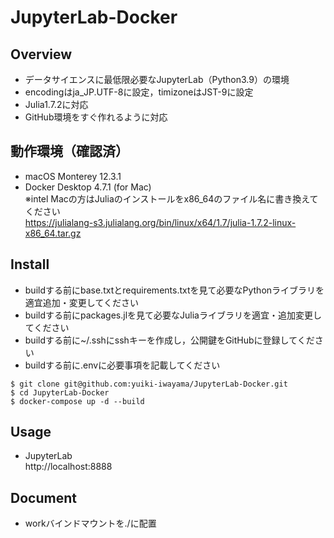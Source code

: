 # JupyterLab-Docker

## Overview
- データサイエンスに最低限必要なJupyterLab（Python3.9）の環境
- encodingはja_JP.UTF-8に設定，timizoneはJST-9に設定
- Julia1.7.2に対応
- GitHub環境をすぐ作れるように対応

## 動作環境（確認済）
- macOS Monterey 12.3.1
- Docker Desktop 4.7.1 (for Mac)\
※intel Macの方はJuliaのインストールをx86_64のファイル名に書き換えてください\
https://julialang-s3.julialang.org/bin/linux/x64/1.7/julia-1.7.2-linux-x86_64.tar.gz


## Install
- buildする前にbase.txtとrequirements.txtを見て必要なPythonライブラリを適宜追加・変更してください
- buildする前にpackages.jlを見て必要なJuliaライブラリを適宜・追加変更してください
- buildする前に~/.sshにsshキーを作成し，公開鍵をGitHubに登録してください
- buildする前に.envに必要事項を記載してください
```
$ git clone git@github.com:yuiki-iwayama/JupyterLab-Docker.git
$ cd JupyterLab-Docker
$ docker-compose up -d --build
```

## Usage
- JupyterLab\
http://localhost:8888

## Document
- workバインドマウントを./に配置
